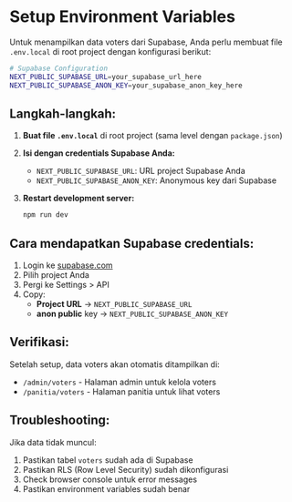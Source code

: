 # Setup Environment Variables

Untuk menampilkan data voters dari Supabase, Anda perlu membuat file `.env.local` di root project dengan konfigurasi berikut:

```bash
# Supabase Configuration
NEXT_PUBLIC_SUPABASE_URL=your_supabase_url_here
NEXT_PUBLIC_SUPABASE_ANON_KEY=your_supabase_anon_key_here
```

## Langkah-langkah:

1. **Buat file `.env.local`** di root project (sama level dengan `package.json`)
2. **Isi dengan credentials Supabase Anda:**
   - `NEXT_PUBLIC_SUPABASE_URL`: URL project Supabase Anda
   - `NEXT_PUBLIC_SUPABASE_ANON_KEY`: Anonymous key dari Supabase

3. **Restart development server:**
   ```bash
   npm run dev
   ```

## Cara mendapatkan Supabase credentials:

1. Login ke [supabase.com](https://supabase.com)
2. Pilih project Anda
3. Pergi ke Settings > API
4. Copy:
   - **Project URL** → `NEXT_PUBLIC_SUPABASE_URL`
   - **anon public** key → `NEXT_PUBLIC_SUPABASE_ANON_KEY`

## Verifikasi:

Setelah setup, data voters akan otomatis ditampilkan di:
- `/admin/voters` - Halaman admin untuk kelola voters
- `/panitia/voters` - Halaman panitia untuk lihat voters

## Troubleshooting:

Jika data tidak muncul:
1. Pastikan tabel `voters` sudah ada di Supabase
2. Pastikan RLS (Row Level Security) sudah dikonfigurasi
3. Check browser console untuk error messages
4. Pastikan environment variables sudah benar















